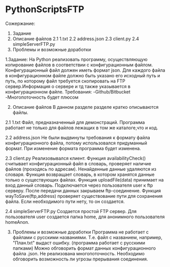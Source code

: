 # PythonScriptsFTP

Сожержание:
1. Задание
2. Описание файлов
2.1 1.txt
2.2 address.json
2.3 client.py
2.4 simpleServerFTP.py
3. Проблемы и возможные доработки

1.Задание:
На Python реализовать программу, осуществляющую копирование файлов в соответствии с конфигурационным файлом. 
Конфигурационный файл должен иметь формат json. Для каждого файла в конфигурационном файле должно быть указано его
исходный путь и путь, по которому файл требуется скопировать на FTP сервер.Информация о сервере и тд также 
указывается в конфигурационном файле.
Требования:
-Github/Bitbucket
-Многопоточность будет плюсом

2. Описание файлов
В данном разделе разделе кратко описываются файлы.

2.1 1.txt
Файл, предназначенный для демонстраций. Программа работает не только для файлов лежащих в том же каталоге,что и код.

2.2 address.json
Не были выдвинуты требования к формату файла конфигурационного файла, потому использовался придуманный формат. При 
изменение формата программа будет изменена.

2.3 client.py
Реализовывался клиент. 
Функция availabilityCheck() считывает конфигурационный файл в словарь, проверяет наличие файлов (проходясь по адресам). 
Ненайденные данные удаляются из словаря. Функция возвращает словарь, в котором хранятся данные только о существующих файлах.
Функция uploadFile(data) принимает на вход данный словарь. Подключается через пользователя user к ftp серверу. После передачи
данных закрываем ftp-соединение.
Функция wayToSave(ftp,address) проверяет существование пути для сохранения файла. Если необходимого пути нету, то он создается.

2.4 simpleServerFTP.py
Создается простой FTP сервер. Для пользователя user создается папка home, для анонимного пользователя homeAnon.

3. Проблемы и возможные доработки
Программа не работает с файлами с русскими названиями. Т.е. файл с названием, например, "План.txt" выдаст ошибку. 
(программа работает с русскими папками)
Можно обговорить формат данных конфигурационного файла .json. 
Не реализована многопоточность.
Необходимо обговорить возможность ли угрозы прерывания соединения.

